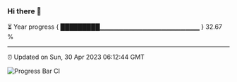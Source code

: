 ### Hi there 👋

⏳ Year progress { █████████▁▁▁▁▁▁▁▁▁▁▁▁▁▁▁▁▁▁▁▁▁ } 32.67 %

---

⏰ Updated on Sun, 30 Apr 2023 06:12:44 GMT

![Progress Bar CI](https://github.com/liununu/liununu/workflows/Progress%20Bar%20CI/badge.svg)
